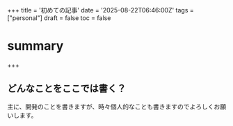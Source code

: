 +++
title = '初めての記事'
date = '2025-08-22T06:46:00Z'
tags = ["personal"]
draft = false
toc = false
# summary
+++

## どんなことをここでは書く？

主に、開発のことを書きますが、時々個人的なことも書きますのでよろしくお願いします。
